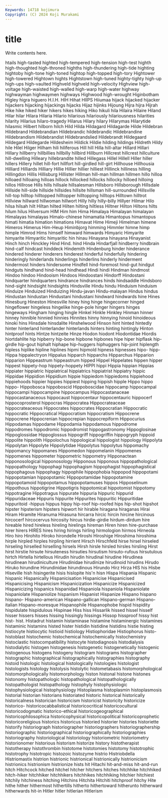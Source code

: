 ```yaml
---
Keywords: 14718 kojimura
Copyright: (C) 2024 Koji Murakami
---
```


# title

Write contents here.



htails high-tasted highted high-tempered
high-tension high-test highth high-thoughted high-throned highths high-thundering high-tide highting hightoby
high-tone high-toned hightop high-topped high-tory Hightower high-towered Hightown hights Hightstown
high-tuned highty-tighty high-up high-ups high-vaulted Highveld highveld high-velocity Highview high-voltage
high-waisted high-walled high-warp high-water highway highwayman highwaymen highways Highwood high-wrought
Higinbotham Higley higra higuero H.I.H. HIH Hihat HIIPS Hiiumaa hijack
hijacked hijacker hijackers hijacking hijackings hijacks Hijaz hijinks Hijoung Hijra
hijra Hijrah Hike hike hiked hiker hikers hikes hiking Hiko
hikuli hila Hilaira Hilaire Hiland Hilar hilar Hilara Hilaria Hilario
hilarious hilariously hilariousness hilarities hilarity Hilarius hilaro-tragedy Hilarus Hilary hilary
Hilarymas Hilarytide hilasmic Hilbert hilborn hilch Hild Hilda Hildagard Hildagarde
Hilde Hildebran Hildebrand Hildebrandian Hildebrandic hildebrandic Hildebrandine Hildebrandism Hildebrandist Hildebrandslied
Hildebrandt Hildegaard Hildegard Hildegarde Hildesheim Hildick Hildie hilding hildings Hildreth
Hildy hile Hilel Hilger Hilham hili hiliferous Hill hill Hilla
hill-altar Hillard Hillari Hillary hillberry hillbillies hillbilly hillbird Hillburn Hillcrest
hillcrest hillculture hill-dwelling Hilleary hillebrandite hilled Hillegass Hillel Hillell Hiller
hiller hillers Hillery hillet hill-fort hillfort hill-girdled hill-girt Hillhouse Hillhousia
Hilliard Hilliards Hilliary Hillie Hillier hillier hilliest Hillinck hilliness hilling
Hillingdon Hillis Hillisburg Hillister Hillman hill-man hillman hillmen hillo hilloa
hilloaed hilloaing hilloas hillock hillocked hillocks hillocky hilloed hilloing hillos
Hillrose Hills hills hillsale hillsalesman Hillsboro Hillsborough Hillsdale Hillside hill-side
hillside hillsides hillsite hillsman hill-surrounded Hillsville hill-top hilltop hilltopped hilltopper
hilltopping hilltops Hilltown hilltrot Hillview hillward hillwoman hillwort Hilly hilly
hilly-billy Hillyer Hilmar Hilo hilsa hilsah hilt Hiltan hilted Hilten
hilting hiltless Hiltner Hilton Hiltons hilts hilum hilus Hilversum HIM
Him him Hima Himalaya Himalayan himalayan Himalayas himalayas Himalo-chinese himamatia
Himantopus himantopus himati himatia himation himations Himavat Hime Himeji Himelman
himene Himeros Himerus Him-Heup Himinbjorg himming Himmler himne himp himple
Himrod Hims himself himward himwards Himyaric Himyarite himyarite Himyaritic himyaritic
hin hinau Hinayana hinayana Hinayanist Hinch hinch Hinckley Hind Hind.
hind Hinda Hindarfjall hindberry hindbrain hind-calf hindcast hinddeck Hindemith Hindenburg
hinder hinderance hindered hinderer hinderers hinderest hinderful hinderfully hindering hinderingly
hinderlands hinderlings hinderlins hinderly hinderment hindermost hinders hindersome Hindfell hind-foremost
hind-gut hindgut hindguts hindhand hind-head hindhead Hindi hindi Hindman hindmost
Hindoo hindoo Hindooism Hindoos Hindoostani Hindorff Hindostani hindquarter hindquarters hindrance
hindrances hinds hindsaddle Hindsboro hind-sight hindsight hindsights Hindsville Hindu hindu
Hinduism hinduism Hinduize Hinduized Hinduizing Hindu-javan Hindu-malayan Hindus hindus Hindustan
hindustan Hindustani hindustani hindward hindwards hine Hines Hinesburg Hineston Hinesville
hiney hing hinge hingecorner hinged hingeflower hingeless hingelike hinge-pole hinger
hingers hinges hingeways Hingham hinging hingle Hinkel Hinkle Hinkley Hinman
hinner hinney hinnible hinnied hinnies Hinnites hinny hinnying hinoid hinoideous
hinoki hins Hinsdale hinsdalite Hinshelwood Hinson hint hinted hintedly hinter
hinterland hinterlander hinterlands hinters hinting hintingly Hinton hintproof hints Hintze
hintzeite Hinze Hiodon hiodont Hiodontidae Hiordis hiortdahlite hip hipberry hip-bone
hipbone hipbones hipe hiper hipflask hip-girdle hip-gout hiphalt hiphape hip-huggers
hiphuggers hip-joint hiplength hipless hiplike hipline hiplines hipmi hipmold hipness
hipnesses hipo- hipp- Hippa hippalectryon Hippalus hipparch hipparchs Hipparchus Hipparion
hipparion Hippeastrum hippeastrum hipped Hippel Hippelates hippen hipper hippest hippety-hop
hippety-hoppety HIPPI hippi Hippia hippian Hippias hippiater hippiatric hippiatrical hippiatrics
hippiatrist hippiatry hippic Hippidae Hippidion Hippidium hippie hippiedom hippiedoms hippiehood
hippiehoods hippier hippies hippiest hipping hippish hipple Hippo hippo hippo-
Hippobosca hippoboscid Hippoboscidae hippocamp hippocampal hippocampi hippocampine hippocampus Hippocastanaceae hippocastanaceous
hippocaust hippocentaur hippocentauric hippocerf hippocoprosterol hippocras Hippocratea Hippocrateaceae hippocrateaceous Hippocrates
hippocrates Hippocratian Hippocratic hippocratic Hippocratical Hippocratism hippocratism Hippocrene hippocrene Hippocrenian
hippocrepian hippocrepiform Hippocurius Hippodamas hippodame Hippodamia hippodamous hippodrome hippodromes hippodromic
hippodromist hippogastronomy Hippoglosinae Hippoglossidae Hippoglossus hippogriff hippogriffin hippogryph hippoid hippolite
hippolith Hippolochus hippological hippologist hippology Hippolyta Hippolytan Hippolyte Hippolytidae Hippolytus
hippolytus hippomachy hippomancy hippomanes Hippomedon hippomelanin Hippomenes hippomenes hippometer hippometric
hippometry Hipponactean hipponosological hipponosology Hipponous hipponous hippopathological hippopathology hippophagi hippophagism
hippophagist hippophagistical hippophagous hippophagy hippophile hippophobia hippopod hippopotami hippopotamian hippopotamic
Hippopotamidae hippopotamine hippopotamoid hippopotamus hippopotamuses hippos Hipposelinum Hippothous hippotigrine Hippotigris
hippotomical hippotomist hippotomy hippotragine Hippotragus hippurate hippuria hippuric hippurid Hippuridaceae
Hippuris hippurite Hippurites hippuritic Hippuritidae hippuritoid -hippus hippus hippy hip-roof
hip-roofed hips hip-shot hipshot hipster hipsterism hipsters hipwort hir hirable
hiragana hiraganas Hirai Hiram Hiramite Hiranuma Hirasuna hircarra hircic hircin
hircine hircinous hircocerf hircocervus hircosity hircus hirdie-girdie hirdum-dirdum hire hireable
hired hireless hireling hirelings hireman Hiren hiren hire-purchase hirer hirers
HIRES hires hiring hirings hirling hirmologion hirmos Hirneola Hiro hiro
Hirohito Hiroko hirondelle Hiroshi Hiroshige Hiroshima hiroshima hirple hirpled hirples
hirpling hirrient Hirsch Hirschfeld hirse hirsel hirseled hirseling hirselled hirselling
hirsels Hirsh hirsle hirsled hirsles hirsling Hirst hirst hirstie hirsute
hirsuteness hirsuties hirsutism hirsuto-rufous hirsutulous hirtch Hirtella hirtellous Hirudin hirudin
hirudinal hirudine Hirudinea hirudinean hirudiniculture Hirudinidae hirudinize hirudinoid hirudins Hirudo
Hiruko hirundine Hirundinidae hirundinous Hirundo Hirz Hirza HIS his Hisbe
Hiseville hish hisingerite hisis hislopite his'n hisn Hispa Hispania Hispanic
hispanic Hispanically Hispanicisation Hispanicise Hispanicised Hispanicising Hispanicism Hispanicization Hispanicize Hispanicized
Hispanicizing hispanics hispanidad Hispaniola hispaniola Hispaniolate hispaniolate Hispaniolize hispanism Hispanist
Hispanize Hispano hispano hispano- Hispano-american Hispano-gallican Hispano-german Hispano-italian Hispano-moresque Hispanophile
Hispanophobe hispid hispidity hispidulate hispidulous Hispinae Hiss hiss Hissarlik hissed
hissel hisself hisser hissers hisses hissing hissingly hissings Hissop hissproof
hissy hist hist- hist. Histadrut histamin histaminase histamine histaminergic histamines
histaminic histamins histed hister histidin histidine histidins histie histing histiocyte
histiocytic histioid histiology Histiophoridae Histiophorus histo- histoblast histochemic histochemical histochemically
histochemistry histoclastic histocompatibility histocyte histodiagnosis histodialysis histodialytic histogen histogenesis histogenetic
histogenetically histogenic histogenous histogens histogeny histogram histograms histographer histographic histographical
histographically histographies histography histoid histologic histological histologically histologies histologist histologists
histology histolysis histolytic histometabasis histomorphological histomorphologically histomorphology histon histonal histone
histones histonomy histopathologic histopathological histopathologically histopathologist histopathology histophyly histophysiologic histophysiological
histophysiology Histoplasma histoplasmin histoplasmosis historial historian historians historiated historic historical
historically historicalness historician historicism historicist historicity historicize historico- historicocabbalistical historicocritical
historicocultural historicodogmatic historico-ethical historicogeographical historicophilosophica historicophysical historicopolitical historicoprophetic historicoreligious historics
historicus historied historier histories historiette historify historiograph historiographer historiographers historiographership
historiographic historiographical historiographically historiographies historiography historiological historiology historiometric historiometry historionomer
historious historism historize history histotherapist histotherapy histothrombin histotome histotomies histotomy
histotrophic histotrophy histotropic histozoic histozyme histrio Histriobdella Histriomastix histrion histrionic
histrionical histrionically histrionicism histrionics histrionism histrionize hists hit Hitachi hit-and-miss
hit-and-run hitch Hitchcock hitched hitchel hitcher hitchers hitches hitchhike hitchhiked
hitch-hiker hitchhiker hitchhikers hitchhikes hitchhiking hitchier hitchiest hitchily hitchiness hitching
Hitchins Hitchita Hitchiti hitchproof hitchy Hite hithe hither hithermost hithertills
hitherto hithertoward hitherunto hitherward hitherwards hit-in Hitler hitler hitlerian Hitlerism
